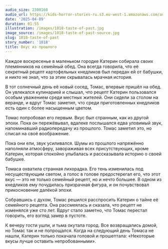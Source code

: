 ```yaml
---
audio_size: 2300160
audio_url: https://kids-horror-stories-ru.s3.eu-west-1.amazonaws.com/audio/1018-taste-of-past.mp3
date: '2025-04-09'
duration: 01:55
illustration: /images/1018-taste-of-past.jpg
image_source: /images/1018-taste-of-past-source.jpg
slug: 1018-taste-of-past
story_number: '1018'
title: Вкус из прошлого
---
```


Каждое воскресенье в маленьком городке Катерин собирала своих племянников на семейный обед. Она всегда говорила, что её секретный рецепт картофельных кнедликов был передан ей от бабушки, и никто не знал, что за этим скрывалась мрачная история.

В тот солнечный день её новый сосед, Томас, впервые пришёл на обед. Он увлекался кулинарией и слышал, что рецепт Катерин пользовался особым уважением среди местных жителей. Они сидели за столом на веранде, и вдруг Томас заметил, что среди приготовленных кнедликов есть один с более насыщенным цветом.

Томас попробовал его первым. Вкус был странным, как из другой эпохи. Пока он пережёвывал, вдалеке послышался едва уловимый звук, напоминавший радиопередачу из прошлого. Томас заметил это, но списал на своё воображение.

Пока они ели, звук усиливался. Шумы из прошлого напряжённо наполняли атмосферу, завораживая всех присутствующих, кроме Катерин, которая спокойно улыбалась и рассказывала историю о своей бабушке.

Томаса охватила странная лихорадка. Его тень изменилась под несуществующим светом, а голос в голове предостерегал его, что этот вкус — это не только семейный рецепт, но и нечто большее. В одном из кнедликов ему почудилась призрачная фигура, и он почувствовал прикосновение далёкой эпохи.

Собравшись с духом, Томас решился расспросить Катерин о тайне её семейного рецепта. Она рассмеялась и сказала, что рецепт не изменялся уже сто лет. Вдруг стало заметно, что Томас перестал говорить, его взгляд замер в пустоте.

К вечеру гости ушли, и тьма окутала город. Все возвращались домой, но Томас так и не попрощался. Когда на следующий день Томаса не нашли, Катерин только покачала головой и прошептала: «Некоторые вкусы лучше оставить непробованными».
